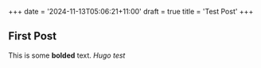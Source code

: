 +++
date = '2024-11-13T05:06:21+11:00'
draft = true
title = 'Test Post'
+++
## First Post

This is some **bolded** text.
*Hugo test*
